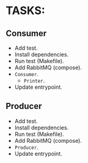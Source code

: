 # TASKS:

## Consumer

- Add test.
- Install dependencies.
- Run test (Makefile).
- Add RabbitMQ (compose).
- `Consumer`.
    - `Printer`.
- Update entrypoint.

## Producer

- Add test.
- Install dependencies.
- Run test (Makefile).
- Add RabbitMQ (compose).
- `Producer`.
- Update entrypoint.
